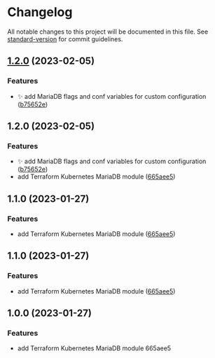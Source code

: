 # Changelog

All notable changes to this project will be documented in this file. See [standard-version](https://github.com/conventional-changelog/standard-version) for commit guidelines.

## [1.2.0](https://gitea.ravianand.me/Dan6erbond/terraform-kubernetes-mariadb/compare/v1.1.0...v1.2.0) (2023-02-05)


### Features

* :sparkles: add MariaDB flags and conf variables for custom configuration ([b75652e](https://gitea.ravianand.me/Dan6erbond/terraform-kubernetes-mariadb/commit/b75652e55b538116af9123136ed2a3b3d3e4da2b))

## 1.2.0 (2023-02-05)


### Features

* :sparkles: add MariaDB flags and conf variables for custom configuration ([b75652e](https://gitea.ravianand.me/Dan6erbond/terraform-kubernetes-mariadb/commit/b75652e55b538116af9123136ed2a3b3d3e4da2b))
* add Terraform Kubernetes MariaDB module ([665aee5](https://gitea.ravianand.me/Dan6erbond/terraform-kubernetes-mariadb/commit/665aee5895da1f6e6238fac495f9e636a4d7d4cb))

## 1.1.0 (2023-01-27)


### Features

* add Terraform Kubernetes MariaDB module ([665aee5](https://gitea.ravianand.me/Dan6erbond/terraform-kubernetes-mariadb/commit/665aee5895da1f6e6238fac495f9e636a4d7d4cb))

## 1.1.0 (2023-01-27)


### Features

* add Terraform Kubernetes MariaDB module ([665aee5](https://gitea.ravianand.me/Dan6erbond/terraform-kubernetes-mariadb/commit/665aee5895da1f6e6238fac495f9e636a4d7d4cb))

## 1.0.0 (2023-01-27)


### Features

* add Terraform Kubernetes MariaDB module 665aee5
